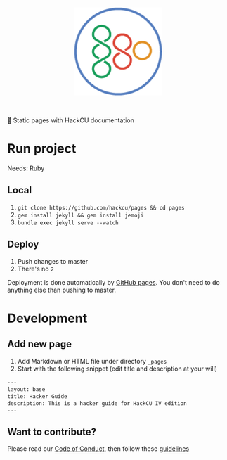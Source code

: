 
<br>
<p align="center">
  <img alt="HackCU VI" src="https://raw.githubusercontent.com/HackCU/HackCU/master/assets/images/hackcu2020logo.png" width="200"/>
</p>
<br>

📄 Static pages with HackCU documentation

# Run project

Needs: Ruby

## Local 

1. `git clone https://github.com/hackcu/pages && cd pages`
2. `gem install jekyll && gem install jemoji`
3. `bundle exec jekyll serve --watch`

## Deploy

1. Push changes to master
2. There's no `2`

Deployment is done automatically by [GitHub pages](https://pages.github.com/). You don't need to do anything else than pushing to master.

# Development

## Add new page

1. Add Markdown or HTML file under directory `_pages`
2. Start with the following snippet (edit title and description at your will)

```liquid
---
layout: base
title: Hacker Guide
description: This is a hacker guide for HackCU IV edition
---
```

## Want to contribute?

Please read our [Code of Conduct](.github/CODE_OF_CONDUCT.md), then follow these [guidelines](.github/CONTRIBUTING.md)
